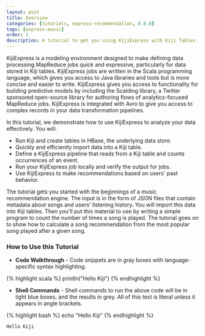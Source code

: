 ```yaml
---
layout: post
title: Overview
categories: [tutorials, express-recommendation, 0.8.0]
tags: [express-music]
order: 1
description: A tutorial to get you using KijiExpress with Kiji Tables.
---
```


KijiExpress is a modeling environment designed to make defining data processing MapReduce
jobs quick and expressive, particularly for data stored in Kiji tables. KijiExpress jobs
are written in the Scala programming language, which gives you access to Java libraries and
tools but is more concise and easier to write. KijiExpress gives you access to functionality for
building predictive models by including the Scalding library, a Twitter sponsored open-source library
for authoring flows of analytics-focused MapReduce jobs.
KijiExpress is integrated with Avro to give you access to complex records in your data
transformation pipelines.

In this tutorial, we demonstrate how to use KijiExpress to analyze your data effectively. You will:

* Run Kiji and create tables in HBase, the underlying data store.
* Quickly and efficiently import data into a Kiji table.
* Define a KijiExpress pipeline that reads from a Kiji table and counts occurrences of an event.
* Run your KijiExpress job locally and verify the output for jobs.
* Use KijiExpress to make recommendations based on users' past behavior.

The tutorial gets you started with the beginnings of a music recommendation engine. The input is in
the form of JSON files that contain metadata about songs and users' listening history. You will import this
data into Kiji tables. Then you'll put this material to use
by writing a simple program to count the number of times a song is played. The tutorial
goes on to show how to calculate a song recommendation from the most popular song played
after a given song.

### How to Use this Tutorial

* **Code Walkthrough** - Code snippets are in gray boxes with language-specific syntax highlighting.

{% highlight scala %}
println("Hello Kiji")
{% endhighlight %}

* **Shell Commands** - Shell commands to run the above code will be in light blue boxes, and the results in grey.
All of this text is literal unless it appears in angle brackets.

<div class="userinput">
{% highlight bash %}
echo "Hello Kiji"
{% endhighlight %}
</div>

    Hello Kiji

